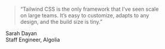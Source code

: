 <figure className="md:flex bg-gray-100 rounded-xl p-8 md:p-0">
                <img className="w-32 h-32 md:w-48 md:h-auto md:rounded-none rounded-full mx-auto" src={a.hinhAnh} alt width={384} height={512} />
                <div className="pt-6 md:p-8 text-center md:text-left space-y-4">
                  <blockquote>
                    <p className="text-lg font-semibold">
                      “Tailwind CSS is the only framework that I've seen scale
                      on large teams. It’s easy to customize, adapts to any design,
                      and the build size is tiny.”
                    </p>
                  </blockquote>
                  <figcaption className="font-medium">
                    <div className="text-cyan-600">
                      Sarah Dayan
                    </div>
                    <div className="text-gray-500">
                      Staff Engineer, Algolia
                    </div>
                  </figcaption>
                </div>
              </figure> 